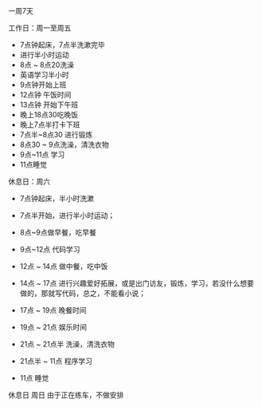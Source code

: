 一周7天

工作日：周一至周五
- 7点钟起床，7点半洗漱完毕
- 进行半小时运动
- 8点 ~ 8点20洗澡
- 英语学习半小时
- 9点钟开始上班
- 12点钟 午饭时间
- 13点钟 开始下午班
- 晚上18点30吃晚饭
- 晚上7点半打卡下班
- 7点半~8点30 进行锻炼
- 8点30 ~ 9点洗澡，清洗衣物
- 9点~11点 学习
- 11点睡觉

休息日：周六
- 7点钟起床，半小时洗漱
- 7点半开始，进行半小时运动；
- 8点~9点做早餐，吃早餐
- 9点~12点 代码学习

- 12点 ~ 14点 做中餐，吃中饭
- 14点 ~ 17点 进行兴趣爱好拓展，或是出门访友，锻炼，学习，若没什么想要做的，那就写代码，总之，不能看小说；
- 17点 ~ 19点 晚餐时间
- 19点 ~ 21点 娱乐时间
- 21点 ~ 21点半 洗澡，清洗衣物
- 21点半 ~ 11点 程序学习
- 11点 睡觉

休息日 周日
由于正在练车，不做安排

